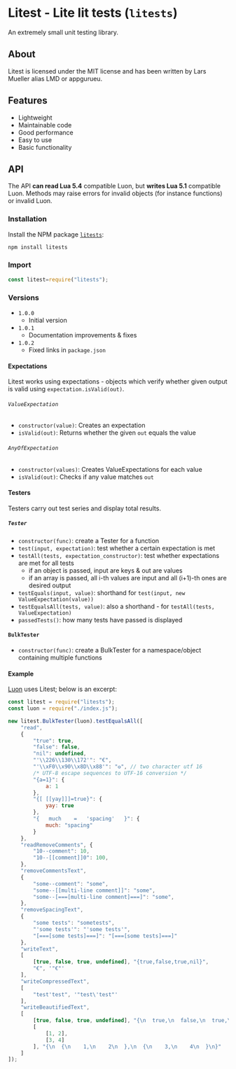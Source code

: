# Litest - Lite lit tests (`litests`)

An extremely small unit testing library.

## About

Litest is licensed under the MIT license and has been written by Lars Mueller alias LMD or appgurueu.

## Features

* Lightweight
* Maintainable code
* Good performance
* Easy to use
* Basic functionality

## API

The API **can read Lua 5.4** compatible Luon, but **writes Lua 5.1** compatible Luon.
Methods may raise errors for invalid objects (for instance functions) or invalid Luon.

### Installation

Install the NPM package [`litests`](https://npmjs.com/package/litests):
```bash
npm install litests
```

### Import

```javascript
const litest=require("litests");
```

### Versions

* `1.0.0`
  * Initial version
* `1.0.1`
  * Documentation improvements & fixes
* `1.0.2`
  * Fixed links in `package.json`

#### Expectations

Litest works using expectations - objects which verify whether given output is valid using `expectation.isValid(out)`.

###### `ValueExpectation`

* `constructor(value)`: Creates an expectation
* `isValid(out)`: Returns whether the given `out` equals the value
  
###### `AnyOfExpectation`

* `constructor(values)`: Creates ValueExpectations for each value
* `isValid(out)`: Checks if any value matches `out`

#### Testers

Testers carry out test series and display total results.

##### `Tester`

* `constructor(func)`: create a Tester for a function
* `test(input, expectation)`: test whether a certain expectation is met
* `testAll(tests, expectation_constructor)`: test whether expectations are met for all tests
  * if an object is passed, input are keys & out are values
  * if an array is passed, all i-th values are input and all (i+1)-th ones are desired output 
* `testEquals(input, value)`: shorthand for `test(input, new ValueExpectation(value))`
* `testEqualsAll(tests, value)`: also a shorthand - for `testAll(tests, ValueExpectation)`
* `passedTests()`: how many tests have passed is displayed

#### `BulkTester`

* `constructor(func)`: create a BulkTester for a namespace/object containing multiple functions

#### Example

[Luon](https://github.com/appgurueu/luon) uses Litest; below is an excerpt:

```javascript
const litest = require("litests");
const luon = require("./index.js");

new litest.BulkTester(luon).testEqualsAll([
    "read",
    {
        "true": true,
        "false": false,
        "nil": undefined,
        "'\\226\\130\\172'": "€",
        "'\\xF0\\x90\\x8D\\x88'": "𐍈", // two character utf 16
        /* UTF-8 escape sequences to UTF-16 conversion */
        "{a=1}": {
            a: 1
        },
        "{[ [[yay]]]=true}": {
            yay: true
        },
        "{   much    =   'spacing'   }": {
            much: "spacing"
        }
    },
    "readRemoveComments", {
        "10--comment": 10,
        "10--[[comment]]0": 100,
    },
    "removeCommentsText",
    {
        "some--comment": "some",
        "some--[[multi-line comment]]": "some",
        "some--[===[multi-line comment]===]": "some",
    },
    "removeSpacingText",
    {
        "some tests": "sometests",
        "'some tests'": "'some tests'",
        "[===[some tests]===]": "[===[some tests]===]"
    },
    "writeText",
    [
        [true, false, true, undefined], "{true,false,true,nil}",
        "€", '"€"'
    ],
    "writeCompressedText",
    [
        "test'test", '"test\'test"'
    ],
    "writeBeautifiedText",
    [
        [true, false, true, undefined], "{\n  true,\n  false,\n  true,\n  nil\n}",
        [
            [1, 2],
            [3, 4]
        ], "{\n  {\n    1,\n    2\n  },\n  {\n    3,\n    4\n  }\n}"
    ]
]);
```